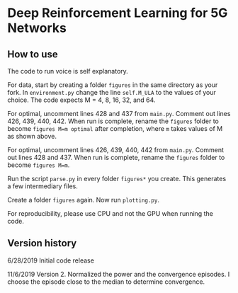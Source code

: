# Deep Reinforcement Learning for 5G Networks

## How to use
The code to run voice is self explanatory.

For data, start by creating a folder `figures` in the same directory as your fork.  In `environment.py` change the line `self.M_ULA` to the values of your choice.  The code expects M = 4, 8, 16, 32, and 64.

For optimal, uncomment lines 428 and 437 from `main.py`.  Comment out lines 426, 439, 440, 442.  When run is complete, rename the `figures` folder to become `figures M=m optimal` after completion, where `m` takes values of M as shown above.

For optimal, uncomment lines 426, 439, 440, 442 from `main.py`.  Comment out lines 428 and 437.  When run is complete, rename the `figures` folder to become `figures M=m`.

Run the script `parse.py` in every folder `figures*` you create.  This generates a few intermediary files.

Create a folder `figures` again.  Now run `plotting.py`.

For reproducibility, please use CPU and not the GPU when running the code.

## Version history
6/28/2019 Initial code release

11/6/2019 Version 2.  Normalized the power and the convergence episodes.  I choose the episode close to the median to determine convergence.
